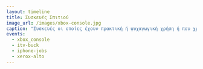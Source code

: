 ```yaml
---
layout: timeline
title: Συσκευές Σπιτιού
image_url: /images/xbox-console.jpg
caption: "Συσκευές οι οποίες έχουν πρακτική ή ψυχαγωγική χρήση ή που χρησιμοποιούνται για να πραγματοποιηθούν πλέον καθημερινές ενασχόλησης και βρίσκονται κυρίως σε καθημερινά σπίτια (π.χ. τηλεόραση, κονσόλες, εκτυπωτές, κτλ)."
events:
  - xbox_console
  - itv-buck
  - iphone-jobs
  - xerox-alto
---
```

